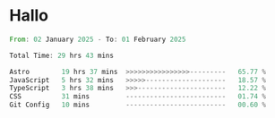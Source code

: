 # Hallo
<!--START_SECTION:waka-->

```rust
From: 02 January 2025 - To: 01 February 2025

Total Time: 29 hrs 43 mins

Astro        19 hrs 37 mins  >>>>>>>>>>>>>>>>---------   65.77 %
JavaScript   5 hrs 32 mins   >>>>>--------------------   18.57 %
TypeScript   3 hrs 38 mins   >>>----------------------   12.22 %
CSS          31 mins         -------------------------   01.74 %
Git Config   10 mins         -------------------------   00.60 %
```

<!--END_SECTION:waka-->
